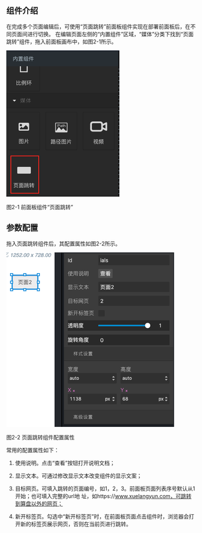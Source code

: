 ## 组件介绍
在完成多个页面编辑后，可使用“页面跳转”前面板组件实现在部署前面板后，在不同页面间进行切换。
在编辑页面左侧的“内置组件”区域，“媒体”分类下找到“页面跳转”组件，拖入前面板画布中，如图2-1所示。

![图2-1 前面板组件“页面跳转”](images/relativelink_1.png)

图2-1 前面板组件“页面跳转”

## 参数配置

拖入页面跳转组件后，其配置属性如图2-2所示。

![图2-2 页面跳转组件配置属性](images/relativelink_2.png)

图2-2 页面跳转组件配置属性

常用的配置属性如下：

1. 使用说明。点击“查看”按钮打开说明文档；

2. 显示文本。可通过修改显示文本改变组件的显示文案；

3. 目标网页。可填入跳转的页面编号，如1，2，3。前面板页面列表序号默认从1开始；也可填入完整的url地
址，如https://www.xuelangyun.com，可跳转到算盘以外的网页；

4. 新开标签页。勾选中“新开标签页”时，在前面板页面点击组件时，浏览器会打开新的标签页展示网页，否则在当前页进行跳转。